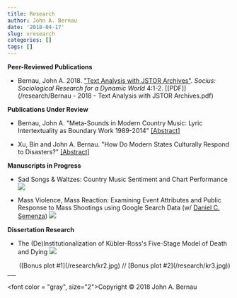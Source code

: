```yaml
---
title: Research
author: John A. Bernau
date: '2018-04-17'
slug: xresearch
categories: []
tags: []
---
```


**Peer-Reviewed Publications**  

* Bernau, John A. 2018. ["Text Analysis with JSTOR Archives"](https://doi.org/10.1177%2F2378023118809264). *Socius: Sociological Research for a Dynamic World* 4:1-2. [[PDF]](/research/Bernau - 2018 - Text Analysis with JSTOR Archives.pdf)

**Publications Under Review** 

* Bernau, John A. "Meta-Sounds in Modern Country Music: Lyric Intertextuality as Boundary Work 1989-2014" [\[Abstract\]](/research/country-music)    
  
* Xu, Bin and John A. Bernau. "How Do Modern States Culturally Respond to Disasters?" [\[Abstract\]](/research/sympathetic-leviathan)


**Manuscripts in Progress**  

* Sad Songs & Waltzes: Country Music Sentiment and Chart Performance  
[<img src= "/research/cmsent1.jpg" />](/research/cmsent1.jpg)

* Mass Violence, Mass Reaction: Examining Event Attributes and Public Response to Mass Shootings using Google Search Data (w/ [Daniel C. Semenza](https://www.danielcsemenza.com/))
[<img src= "/research/google1.jpg"/>](/research/google1.jpg)


**Dissertation Research**  

* The (De)Institutionalization of Kübler-Ross's Five-Stage Model of Death and Dying
[<img src= "/research/kr1.jpg" />](/research/kr1.jpg)

<div style="text-align: right">
([Bonus plot #1](/research/kr2.jpg) // [Bonus plot #2](/research/kr3.jpg))
</div>
___

<font color = "gray", size="2">Copyright &copy; 2018 John A. Bernau</font>